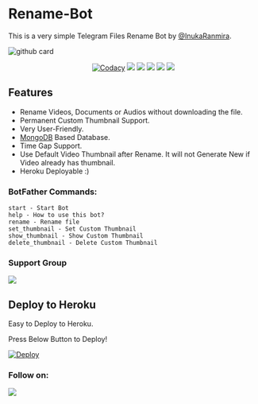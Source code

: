 # Rename-Bot
This is a very simple Telegram Files Rename Bot by [@InukaRanmira](https://t.me/InukaRanmira).

![github card](https://github-readme-stats.vercel.app/api/pin/?username=szbots&repo=Rename-Bot&theme=dark)

<p align="center">
    <a href="https://app.codacy.com/szbots/Rename-Bot/dashboard"> <img src="https://img.shields.io/codacy/grade/4d58f2a402b54aed8a7d95f7add45a81?color=brightgreen&logo=codacy&logoColor=green&style=for-the-badge" alt="Codacy" /></a>
    <a href="https://github.com/szbots/Rename-Bot"> <img src="https://img.shields.io/github/repo-size/szbots/Rename-Bot?color=orange&logo=github&logoColor=green&style=for-the-badge" /></a>
    <a href="https://github.com/szbots/Rename-Bot/commits/"> <img src="https://img.shields.io/github/last-commit/szbots/Rename-Bot?color=brown&logo=github&logoColor=green&style=for-the-badge" /></a>
    <a href="https://github.com/szbots/Rename-Bot/issues"> <img src="https://img.shields.io/github/issues/szbots/Rename-Bot?color=blueviolet&logo=github&logoColor=green&style=for-the-badge" /></a>
    <a href="https://github.com/szbots/Rename-Bot/network/members"> <img src="https://img.shields.io/github/forks/szbots/Rename-Bot?color=red&logo=github&logoColor=green&style=for-the-badge" /></a>  
    <a href="https://pypi.org/project/Telethon/"> <img src="https://img.shields.io/pypi/v/telethon?color=yellow&label=telethon&logo=python&logoColor=green&style=for-the-badge" /></a>
</p>


## Features
- Rename Videos, Documents or Audios without downloading the file.
- Permanent Custom Thumbnail Support.
- Very User-Friendly.
- [MongoDB](https://mongodb.com) Based Database.
- Time Gap Support.
- Use Default Video Thumbnail after Rename. It will not Generate New if Video already has thumbnail.
- Heroku Deployable :)

### BotFather Commands:
```
start - Start Bot
help - How to use this bot?
rename - Rename file
set_thumbnail - Set Custom Thumbnail
show_thumbnail - Show Custom Thumbnail
delete_thumbnail - Delete Custom Thumbnail
```

### Support Group
<a href="https://t.me/slbotzone"><img src="https://img.shields.io/badge/Telegram-Join%20Telegram%20Group-blue.svg?logo=telegram"></a>

## Deploy to Heroku
Easy to Deploy to Heroku.

Press Below Button to Deploy!

[![Deploy](https://www.herokucdn.com/deploy/button.svg)](https://heroku.com/deploy?template=https://github.com/szbots/Rename-Bot)

### Follow on:
<p align="left">
<a href="https://github.com/InukaRanmira"><img src="https://img.shields.io/badge/GitHub-Follow%20on%20GitHub-inactive.svg?logo=github"></a>
</p>
